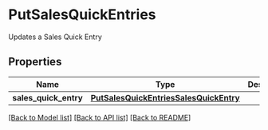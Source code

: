 # PutSalesQuickEntries

Updates a Sales Quick Entry
## Properties
Name | Type | Description | Notes
------------ | ------------- | ------------- | -------------
**sales_quick_entry** | [**PutSalesQuickEntriesSalesQuickEntry**](PutSalesQuickEntriesSalesQuickEntry.md) |  | 

[[Back to Model list]](../README.md#documentation-for-models) [[Back to API list]](../README.md#documentation-for-api-endpoints) [[Back to README]](../README.md)


